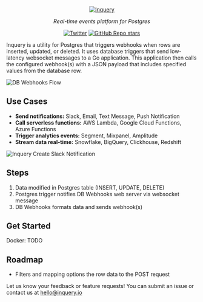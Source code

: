 <div align="center">
<a href="https://inquery.io"><img src="https://svgshare.com/i/qHg.svg" alt="Inquery"></a>

<em>Real-time events platform for Postgres</em>

[![Twitter](https://img.shields.io/twitter/url/https/twitter.com/inqueryio.svg?style=social&label=Follow%20%40inqueryio)](https://twitter.com/inqueryio) 
[![GitHub Repo stars](https://img.shields.io/github/stars/inqueryio/inquery?style=social)](https://github.com/inqueryio/inquery)

</div>


Inquery is a utility for Postgres that triggers webhooks when rows are inserted, updated, or deleted. It uses
database triggers that send low-latency websocket messages to a Go application. This application then calls
the configured webhook(s) with a JSON payload that includes specified values from the database row.

![DB Webhooks Flow](https://i.imgur.com/BsTskld.png)

## Use Cases

* **Send notifications:** Slack, Email, Text Message, Push Notification
* **Call serverless functions:** AWS Lambda, Google Cloud Functions, Azure Functions
* **Trigger analytics events:** Segment, Mixpanel, Amplitude
* **Stream data real-time:** Snowflake, BigQuery, Clickhouse, Redshift

![Inquery Create Slack Notification](https://i.imgur.com/Nv7MfQV.gif)

## Steps

1. Data modified in Postgres table (INSERT, UPDATE, DELETE)
2. Postgres trigger notifies DB Webhooks web server via websocket message
3. DB Webhooks formats data and sends webhook(s)

## Get Started

Docker: TODO

## Roadmap

- Filters and mapping options the row data to the POST request

Let us know your feedback or feature requests! You can submit an issue or contact us at hello@inquery.io
